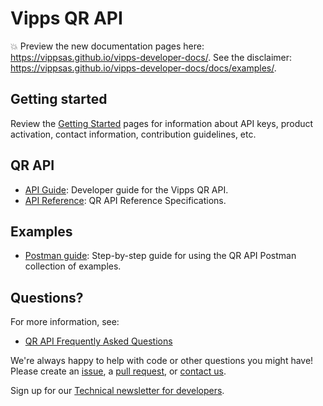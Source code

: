 <!-- START_METADATA
---
title: Introduction
sidebar_position: 1
---
END_METADATA -->

# Vipps QR API

<!-- START_COMMENT -->

💥 Preview the new documentation pages here: <https://vippsas.github.io/vipps-developer-docs/>.
See the disclaimer: <https://vippsas.github.io/vipps-developer-docs/docs/examples/>.

<!-- END_COMMENT -->

## Getting started

Review the [Getting Started](https://github.com/vippsas/vipps-developers/blob/master/vipps-getting-started.md) pages for information about API keys, product activation, contact information, contribution guidelines, etc.

## QR API

* [API Guide](vipps-qr-api.md): Developer guide for the Vipps QR API.
* [API Reference](https://vippsas.github.io/vipps-developer-docs/api/qr): QR API Reference Specifications.

## Examples

* [Postman guide](vipps-qr-api-postman.md):  Step-by-step guide for using the QR API Postman collection of examples.

## Questions?

For more information, see:

* [QR API Frequently Asked Questions](vipps-qr-api-faq.md)

We're always happy to help with code or other questions you might have!
Please create an [issue](https://github.com/vippsas/vipps-ecom-api/issues),
a [pull request](https://github.com/vippsas/vipps-ecom-api/pulls),
or [contact us](https://github.com/vippsas/vipps-developers/blob/master/contact.md).

Sign up for our [Technical newsletter for developers](https://github.com/vippsas/vipps-developers/tree/master/newsletters).
